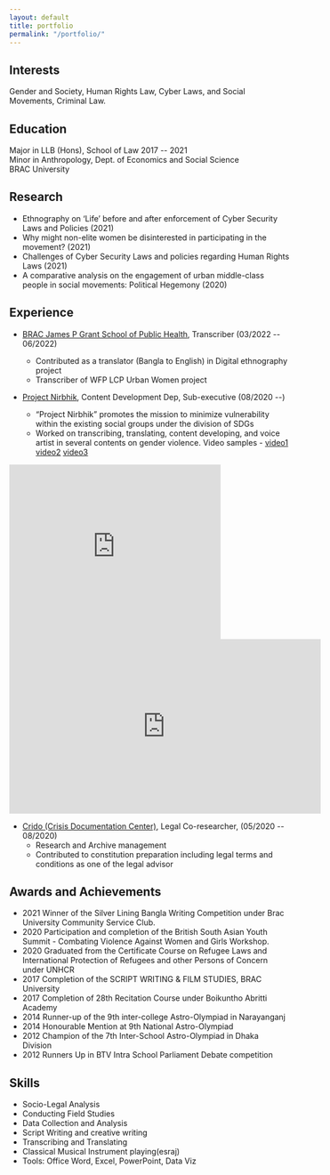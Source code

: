 ```yaml
---
layout: default
title: portfolio
permalink: "/portfolio/"
---
```


## Interests
Gender and Society, Human Rights Law, Cyber Laws, and Social Movements, Criminal Law.


## Education
Major in LLB (Hons), School of Law  2017 -- 2021 <br/>
Minor in Anthropology, Dept. of Economics and Social Science <br/>
BRAC University 

## Research
- Ethnography on ‘Life’ before and after enforcement of Cyber Security Laws and Policies   (2021) 
- Why might non-elite women be disinterested in participating in the movement?  (2021)
- Challenges of Cyber Security Laws and policies regarding Human Rights Laws (2021) 
- A comparative analysis on the engagement of urban middle-class people in social movements:  Political Hegemony (2020)

##  Experience
- [BRAC James P Grant School of Public Health](https://bracjpgsph.org/), Transcriber  (03/2022 -- 06/2022)
    - Contributed as a translator (Bangla to English) in Digital ethnography project
    - Transcriber of WFP LCP  Urban Women project

- [Project Nirbhik](https://www.facebook.com/ProjectNirbhik), Content Development Dep, Sub-executive (08/2020 --)
    - “Project Nirbhik” promotes the mission to minimize vulnerability within the existing social groups under the division of SDGs
    - Worked on transcribing, translating, content developing, and voice artist in several contents on gender violence. Video samples - [video1](https://www.facebook.com/ProjectNirbhik/videos/651351388915757) [video2](https://www.facebook.com/ProjectNirbhik/videos/383503669526230) [video3](https://www.facebook.com/ProjectNirbhik/videos/349425922757433)
      

<iframe src="https://www.facebook.com/plugins/video.php?height=476&href=https%3A%2F%2Fwww.facebook.com%2FProjectNirbhik%2Fvideos%2F651351388915757%2F&show_text=false&width=476&t=0" width="380" height="314" style="border:none;overflow:hidden" scrolling="no" frameborder="0" allowfullscreen="true" allow="autoplay; clipboard-write; encrypted-media; picture-in-picture; web-share" allowFullScreen="true"></iframe>

<iframe src="https://www.facebook.com/plugins/video.php?height=314&href=https%3A%2F%2Fwww.facebook.com%2FProjectNirbhik%2Fvideos%2F349425922757433%2F&show_text=false&width=560&t=0" width="560" height="314" style="border:none;overflow:hidden" scrolling="no" frameborder="0" allowfullscreen="true" allow="autoplay; clipboard-write; encrypted-media; picture-in-picture; web-share" allowFullScreen="true"></iframe>

- [Crido (Crisis Documentation Center)](https://cridobd.com), Legal Co-researcher, (05/2020 -- 08/2020)
    - Research and Archive management
    - Contributed to constitution preparation including legal terms and conditions as one of the legal advisor

##  Awards and Achievements
- 2021 Winner of the Silver Lining Bangla Writing Competition under Brac University Community Service Club.
- 2020 Participation and completion of the British South Asian Youth Summit - Combating Violence Against Women and Girls Workshop.
- 2020 Graduated from the Certificate Course on Refugee Laws and International Protection of Refugees and other Persons of Concern under UNHCR
- 2017 Completion of the SCRIPT WRITING & FILM STUDIES, BRAC University
- 2017 Completion of 28th Recitation Course under Boikuntho Abritti Academy
- 2014 Runner-up of the 9th inter-college Astro-Olympiad in Narayanganj     
- 2014 Honourable Mention at 9th National Astro-Olympiad
- 2012 Champion of the 7th Inter-School Astro-Olympiad in Dhaka Division
- 2012 Runners Up in BTV Intra School Parliament Debate competition

## Skills
- Socio-Legal Analysis
- Conducting Field Studies
- Data Collection and Analysis
- Script Writing and creative writing
- Transcribing and Translating
- Classical Musical Instrument playing(esraj)
- Tools: Office Word, Excel, PowerPoint, Data Viz
